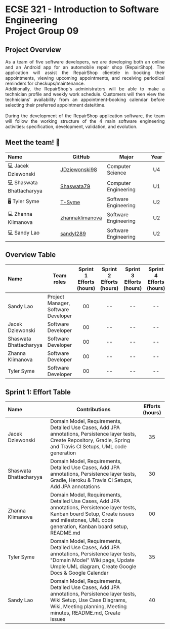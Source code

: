 # ECSE 321 - Introduction to Software Engineering<br/> Project Group 09
## Project Overview

<p align='justify'> As a team of five software developers, we are developing both an online and an Android app for an automobile repair shop (RepairShop). The application will assist the RepairShop clientele in booking their appointments, viewing upcoming appointments, and receiving periodical reminders for checkups/maintenance.<br/>
Additionally, the RepairShop's administrators will be able to make a technician profile and weekly work schedule. Customers will then view the technicians’ availability from an appointment-booking calendar before selecting their preferred appointment date/time. <br/> <br/>
During the development of the RepairShop application software, the team will follow the working structure of the 4 main software engineering activities: specification, development, validation, and evolution.</p>

## Meet the team! 👋
|Name            | GitHub|Major| Year|
| :-------------       | ------- | ------------- | :-------------: |
|💻 Jacek Dziewonski|[JDziewonski98](https://github.com/JDziewonski98)|Computer Science|U4|
|💻 Shaswata Bhattacharyya|[Shaswata79](https://github.com/Shaswata79)|Computer Engineering|U1|
|🖥️ Tyler Syme|[T-Syme](https://github.com/T-Syme)   |Software Engineering|U2|
|💻 Zhanna Klimanova|[zhannaklimanova](https://github.com/zhannaklimanova)|Software Engineering|U2|
|💻 Sandy Lao|[sandyl289](https://github.com/sandyl289)|Software Engineering|U2|

## Overview Table
| Name            | Team roles | Sprint 1<br/> Efforts<br/> (hours)| Sprint 2<br/> Efforts<br/> (hours)| Sprint 3<br/> Efforts<br/> (hours)| Sprint 4<br/> Efforts<br/> (hours)| Total <br/> Effort<br/> (hours)| 
| :-------------         | ------------- | :-------------: | :-------------: | :-------------: | :-------------: | :-------------: |
| Sandy Lao              | Project Manager, Software Developer  | 00 | -- | -- | -- || -- |
| Jacek Dziewonski       | Software Developer | 00 | -- | -- | -- || -- |
| Shaswata Bhattacharyya | Software Developer | 00 | -- | -- | -- || -- |
| Zhanna Klimanova       | Software Developer | 00 | -- | -- | -- || -- |
| Tyler Syme             | Software Developer | 00 | -- | -- | -- || -- |

## Sprint 1: Effort Table
| Name            | Contributions | Efforts (hours)|
| :-------------         | ------------- | :-------------: |
| Jacek Dziewonski       | Domain Model, Requirements, Detailed Use Cases, Add JPA annotations, Persistence layer tests, Create Repository, Gradle, Spring and Travis CI Setups, UML code generation | 35 |
| Shaswata Bhattacharyya | Domain Model, Requirements, Detailed Use Cases, Add JPA annotations, Persistence layer tests, Gradle, Heroku & Travis CI Setups, Add JPA annotations | 30 |
| Zhanna Klimanova       |Domain Model, Requirements, Detailed Use Cases, Add JPA annotations, Persistence layer tests, Kanban board Setup, Create issues and milestones, UML code generation, Kanban board setup, README.md | 00 |
| Tyler Syme             | Domain Model, Requirements, Detailed Use Cases, Add JPA annotations, Persistence layer tests, "Domain Model" Wiki page, Update Umple UML diagram, Create Google Docs & Google Calendar | 35 |
| Sandy Lao              |Domain Model, Requirements, Detailed Use Cases, Add JPA annotations, Persistence layer tests, Wiki Setup, Use Case Diagrams, Wiki, Meeting planning, Meeting minutes, README.md, Create issues | 40 |
